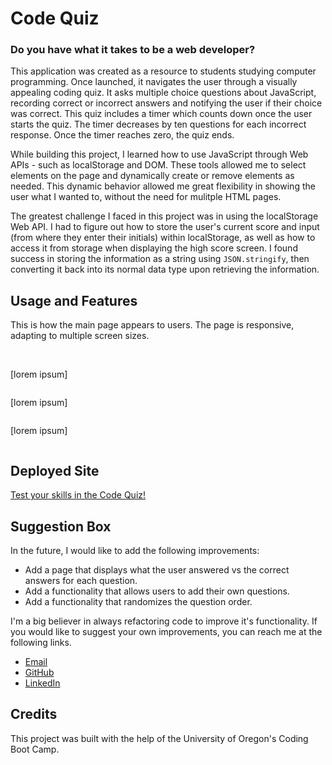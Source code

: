 # Code Quiz

### Do you have what it takes to be a web developer?

This application was created as a resource to students studying computer programming. Once launched, it navigates the user through a visually appealing coding quiz. It asks multiple choice questions about JavaScript, recording correct or incorrect answers and notifying the user if their choice was correct. This quiz includes a timer which counts down once the user starts the quiz. The timer decreases by ten questions for each incorrect response. Once the timer reaches zero, the quiz ends. 

While building this project, I learned how to use JavaScript through Web APIs - such as localStorage and DOM. These tools allowed me to select elements on the page and dynamically create or remove elements as needed. This dynamic behavior allowed me great flexibility in showing the user what I wanted to, without the need for mulitple HTML pages. 

The greatest challenge I faced in this project was in using the localStorage Web API. I had to figure out how to store the user's current score and input (from where they enter their initials) within localStorage, as well as how to access it from storage when displaying the high score screen. I found success in storing the information as a string using `JSON.stringify`, then converting it back into its normal data type upon retrieving the information. 

## Usage and Features

This is how the main page appears to users. The page is responsive, adapting to multiple screen sizes.

<p align="center">
<img src=""/>
<img src="">
</p>

[lorem ipsum]

<p align="center"><img src=""/></p>

[lorem ipsum]

<p align="center"><img src=""/></p>

[lorem ipsum]

<p align="center"><img src=""/></p>

## Deployed Site

<a href="https://ashlynn4567.github.io/Challenge4-CodeQuiz/">Test your skills in the Code Quiz!<a>

## Suggestion Box

In the future, I would like to add the following improvements:

- Add a page that displays what the user answered vs the correct answers for each question. 
- Add a functionality that allows users to add their own questions. 
- Add a functionality that randomizes the question order.

I'm a big believer in always refactoring code to improve it's functionality. If you would like to suggest your own improvements, you can reach me at the following links.

- <a href="mailto:ashlynn4567@gmail.com">Email<a>
- <a href="https://github.com/ashlynn4567">GitHub<a>
- <a href="www.linkedin.com/in/Ashley-Lynn-Smith">LinkedIn<a>

## Credits

This project was built with the help of the University of Oregon's Coding Boot Camp.
